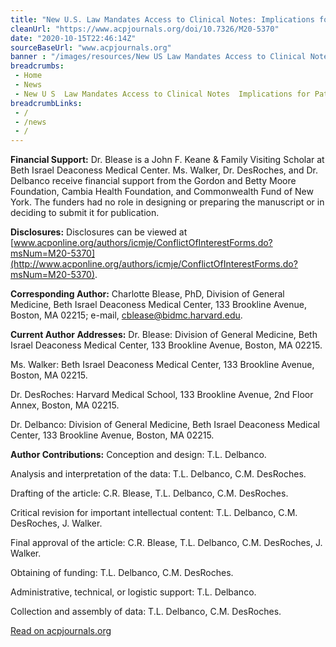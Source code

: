 ```yaml
--- 
title: "New U.S. Law Mandates Access to Clinical Notes: Implications for Patients and Clinicians "
cleanUrl: "https://www.acpjournals.org/doi/10.7326/M20-5370"
date: "2020-10-15T22:46:14Z"
sourceBaseUrl: "www.acpjournals.org"
banner : "/images/resources/New US Law Mandates Access to Clinical Notes Implications for Patients and Clinicians.jpg"
breadcrumbs:
 - Home
 - News
 - New U S  Law Mandates Access to Clinical Notes  Implications for Patients and Clinicians
breadcrumbLinks:
 - / 
 - /news
 - / 
---
```

**Financial Support:** Dr. Blease is a John F. Keane & Family Visiting Scholar at Beth Israel Deaconess Medical Center. Ms. Walker, Dr. DesRoches, and Dr. Delbanco receive financial support from the Gordon and Betty Moore Foundation, Cambia Health Foundation, and Commonwealth Fund of New York. The funders had no role in designing or preparing the manuscript or in deciding to submit it for publication.

**Disclosures:** Disclosures can be viewed at [www.acponline.org/authors/icmje/ConflictOfInterestForms.do?msNum=M20-5370](http://www.acponline.org/authors/icmje/ConflictOfInterestForms.do?msNum=M20-5370).

**Corresponding Author:** Charlotte Blease, PhD, Division of General Medicine, Beth Israel Deaconess Medical Center, 133 Brookline Avenue, Boston, MA 02215; e-mail, [cblease@bidmc.harvard.edu](mailto:cblease@bidmc.harvard.edu).

**Current Author Addresses:** Dr. Blease: Division of General Medicine, Beth Israel Deaconess Medical Center, 133 Brookline Avenue, Boston, MA 02215.

Ms. Walker: Beth Israel Deaconess Medical Center, 133 Brookline Avenue, Boston, MA 02215.

Dr. DesRoches: Harvard Medical School, 133 Brookline Avenue, 2nd Floor Annex, Boston, MA 02215.

Dr. Delbanco: Division of General Medicine, Beth Israel Deaconess Medical Center, 133 Brookline Avenue, Boston, MA 02215.

**Author Contributions:** Conception and design: T.L. Delbanco.

Analysis and interpretation of the data: T.L. Delbanco, C.M. DesRoches.

Drafting of the article: C.R. Blease, T.L. Delbanco, C.M. DesRoches.

Critical revision for important intellectual content: T.L. Delbanco, C.M. DesRoches, J. Walker.

Final approval of the article: C.R. Blease, T.L. Delbanco, C.M. DesRoches, J. Walker.

Obtaining of funding: T.L. Delbanco, C.M. DesRoches.

Administrative, technical, or logistic support: T.L. Delbanco.

Collection and assembly of data: T.L. Delbanco, C.M. DesRoches.

  
  
[Read on acpjournals.org](https://www.acpjournals.org/doi/10.7326/M20-5370)
